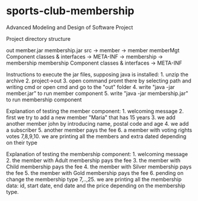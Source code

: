 # sports-club-membership
Advanced Modeling and Design of Software Project


Project directory structure

out
 member.jar
 membership.jar
src
 -> member
	-> member
		memberMgt Component classes & interfaces
	-> META-INF
 -> membership
	-> membership
		membership Component classes & interfaces
	-> META-INF


Instructions to execute the jar files, supposing java is installed:
	1. unzip the archive
	2. project->out
	3. open command promt there by selecting path and writing cmd or open cmd and go to the "out" folder
	4. write "java -jar member.jar" to run member component
	5. write "java -jar membership.jar" to run membership component


Explanation of testing the member component:
	1. welcoming message
	2. first we try to add a new member "Maria" that has 15 years
	3. we add another member john by introducing name, postal code and age
	4. we add a subscriber
	5. another member pays the fee
	6. a member with voting rights votes
	7,8,9,10. we are printing all the members and extra dated depending on their type

Explanation of testing the membership component:
	1. welcoming message
	2. the member with Adult membership pays the fee
	3. the member with Child membership pays the fee
	4. the member with Silver membership pays the fee
	5. the member with Gold membership pays the fee
	6. pending on change the membership type
	7,..,25. we are printing all the membership data: id, start date, end date and the price depending on the membership type.
